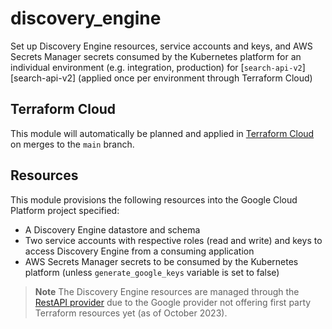 # discovery_engine
Set up Discovery Engine resources, service accounts and keys, and AWS Secrets Manager secrets
consumed by the Kubernetes platform for an individual environment (e.g. integration, production) for
[`search-api-v2`][search-api-v2] (applied once per environment through Terraform Cloud)

## Terraform Cloud
This module will automatically be planned and applied in [Terraform Cloud][terraform-cloud] on
merges to the `main` branch.

## Resources
This module provisions the following resources into the Google Cloud Platform project specified:
- A Discovery Engine datastore and schema
- Two service accounts with respective roles (read and write) and keys to access Discovery Engine
  from a consuming application
- AWS Secrets Manager secrets to be consumed by the Kubernetes platform (unless
  `generate_google_keys` variable is set to false)

> **Note**
> The Discovery Engine resources are managed through the [RestAPI provider][restapi_provider_docs]
> due to the Google provider not offering first party Terraform resources yet (as of October 2023).

[restapi_provider_docs]: https://registry.terraform.io/providers/Mastercard/restapi/latest
[search-api-v2-repo]: https://github.com/alphagov/search-api-v2
[terraform-cloud]: https://app.terraform.io/
